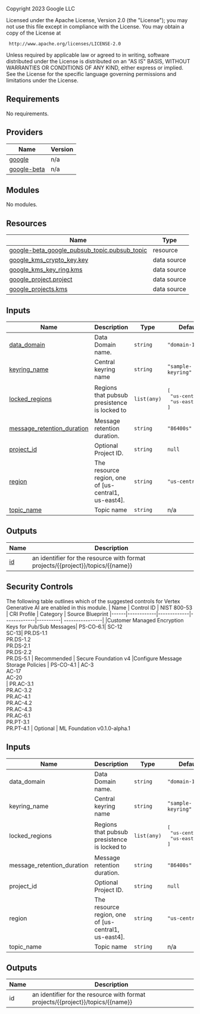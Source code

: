 <!-- BEGIN_TF_DOCS -->
Copyright 2023 Google LLC

Licensed under the Apache License, Version 2.0 (the "License");
you may not use this file except in compliance with the License.
You may obtain a copy of the License at

     http://www.apache.org/licenses/LICENSE-2.0

Unless required by applicable law or agreed to in writing, software
distributed under the License is distributed on an "AS IS" BASIS,
WITHOUT WARRANTIES OR CONDITIONS OF ANY KIND, either express or implied.
See the License for the specific language governing permissions and
limitations under the License.

## Requirements

No requirements.

## Providers

| Name | Version |
|------|---------|
| <a name="provider_google"></a> [google](#provider\_google) | n/a |
| <a name="provider_google-beta"></a> [google-beta](#provider\_google-beta) | n/a |

## Modules

No modules.

## Resources

| Name | Type |
|------|------|
| [google-beta_google_pubsub_topic.pubsub_topic](https://registry.terraform.io/providers/hashicorp/google-beta/latest/docs/resources/google_pubsub_topic) | resource |
| [google_kms_crypto_key.key](https://registry.terraform.io/providers/hashicorp/google/latest/docs/data-sources/kms_crypto_key) | data source |
| [google_kms_key_ring.kms](https://registry.terraform.io/providers/hashicorp/google/latest/docs/data-sources/kms_key_ring) | data source |
| [google_project.project](https://registry.terraform.io/providers/hashicorp/google/latest/docs/data-sources/project) | data source |
| [google_projects.kms](https://registry.terraform.io/providers/hashicorp/google/latest/docs/data-sources/projects) | data source |

## Inputs

| Name | Description | Type | Default | Required |
|------|-------------|------|---------|:--------:|
| <a name="input_data_domain"></a> [data\_domain](#input\_data\_domain) | Data Domain name. | `string` | `"domain-1"` | no |
| <a name="input_keyring_name"></a> [keyring\_name](#input\_keyring\_name) | Central keyring name | `string` | `"sample-keyring"` | no |
| <a name="input_locked_regions"></a> [locked\_regions](#input\_locked\_regions) | Regions that pubsub presistence is locked to | `list(any)` | <pre>[<br>  "us-central1",<br>  "us-east4"<br>]</pre> | no |
| <a name="input_message_retention_duration"></a> [message\_retention\_duration](#input\_message\_retention\_duration) | Message retention duration. | `string` | `"86400s"` | no |
| <a name="input_project_id"></a> [project\_id](#input\_project\_id) | Optional Project ID. | `string` | `null` | no |
| <a name="input_region"></a> [region](#input\_region) | The resource region, one of [us-central1, us-east4]. | `string` | `"us-central1"` | no |
| <a name="input_topic_name"></a> [topic\_name](#input\_topic\_name) | Topic name | `string` | n/a | yes |

## Outputs

| Name | Description |
|------|-------------|
| <a name="output_id"></a> [id](#output\_id) | an identifier for the resource with format projects/{{project}}/topics/{{name}} |
<!-- END_TF_DOCS -->

## Security Controls

The following table outlines which of the suggested controls for Vertex Generative AI are enabled in this module.
| Name | Control ID | NIST 800-53 | CRI Profile | Category | Source Blueprint
|------|------------|-------------|-------------|----------| ----------------|
|Customer Managed Encryption Keys for Pub/Sub Messages| PS-CO-6.1| SC-12 <br />SC-13| PR.DS-1.1 <br />PR.DS-1.2<br /> PR.DS-2.1 <br /> PR.DS-2.2 <br /> PR.DS-5.1 | Recommended | Secure Foundation v4
|Configure Message Storage Policies | PS-CO-4.1 | AC-3 <br /> AC-17 <br /> AC-20 <br />| PR.AC-3.1 <br />PR.AC-3.2<br />  PR.AC-4.1 <br /> PR.AC-4.2 <br /> PR.AC-4.3 <br /> PR.AC-6.1 <br /> PR.PT-3.1 <br /> PR.PT-4.1 | Optional | ML Foundation v0.1.0-alpha.1
<!-- BEGINNING OF PRE-COMMIT-TERRAFORM DOCS HOOK -->
## Inputs

| Name | Description | Type | Default | Required |
|------|-------------|------|---------|:--------:|
| data\_domain | Data Domain name. | `string` | `"domain-1"` | no |
| keyring\_name | Central keyring name | `string` | `"sample-keyring"` | no |
| locked\_regions | Regions that pubsub presistence is locked to | `list(any)` | <pre>[<br>  "us-central1",<br>  "us-east4"<br>]</pre> | no |
| message\_retention\_duration | Message retention duration. | `string` | `"86400s"` | no |
| project\_id | Optional Project ID. | `string` | `null` | no |
| region | The resource region, one of [us-central1, us-east4]. | `string` | `"us-central1"` | no |
| topic\_name | Topic name | `string` | n/a | yes |

## Outputs

| Name | Description |
|------|-------------|
| id | an identifier for the resource with format projects/{{project}}/topics/{{name}} |

<!-- END OF PRE-COMMIT-TERRAFORM DOCS HOOK -->